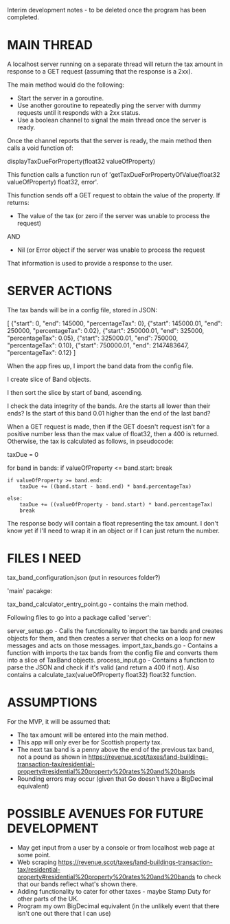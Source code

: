 Interim development notes - to be deleted once the program has been completed.

MAIN THREAD
===========

A localhost server running on a separate thread will return the tax amount in response to a GET request (assuming that the response is a 2xx).

The main method would do the following: 

- Start the server in a goroutine.
- Use another goroutine to repeatedly ping the server with dummy requests until it responds with a 2xx status.
- Use a boolean channel to signal the main thread once the server is ready.

Once the channel reports that the server is ready, the main method then calls a void function of:

displayTaxDueForProperty(float32 valueOfProperty)

This function calls a function run of 'getTaxDueForPropertyOfValue(float32 valueOfProperty) float32, error'. 

This function sends off a GET request to obtain the value of the property. If returns:

- The value of the tax (or zero if the server was unable to process the request)

AND 

- Nil (or Error object if the server was unable to process the request

That information is used to provide a response to the user. 

SERVER ACTIONS
==============

The tax bands will be in a config file, stored in JSON:

[
    {"start": 0, "end": 145000, "percentageTax": 0},
    {"start": 145000.01, "end": 250000, "percentageTax": 0.02},
    {"start": 250000.01, "end": 325000, "percentageTax": 0.05},
    {"start": 325000.01, "end": 750000, "percentageTax": 0.10},
    {"start": 750000.01, "end": 2147483647, "percentageTax": 0.12}
]

When the app fires up, I import the band data from the config file. 

I create slice of Band objects.

I then sort the slice by start of band, ascending. 

I check the data integrity of the bands. Are the starts all lower than their ends? Is the start of this band 0.01 higher than the end of the last band? 

When a GET request is made, then if the GET doesn't request isn't for a positive number less than the max value of float32, then a 400 is returned. Otherwise, the tax is calculated as follows, in pseudocode:

taxDue = 0

for band in bands:
    if valueOfProperty <= band.start:
		break
	
	if valueOfProperty >= band.end:
		taxDue += ((band.start - band.end) * band.percentageTax)
	
	else:
		taxDue += ((valueOfProperty - band.start) * band.percentageTax)
	    break

The response body will contain a float representing the tax amount. I don't know yet if I'll need to wrap it in an object or if I can just return the number. 

FILES I NEED
============

tax_band_configuration.json (put in resources folder?)

'main' pacakge:

tax_band_calculator_entry_point.go - contains the main method. 

Following files to go into a package called 'server':

server_setup.go - Calls the functionality to import the tax bands and creates objects for them, and then creates a server that checks on a loop for new messages and acts on those messages. 
import_tax_bands.go - Contains a function with imports the tax bands from the config file and converts them into a slice of TaxBand objects. 
process_input.go - Contains a function to parse the JSON and check if it's valid (and return a 400 if not). Also contains a calculate_tax(valueOfProperty float32) float32 function. 

ASSUMPTIONS
===========

For the MVP, it will be assumed that:

- The tax amount will be entered into the main method. 
- This app will only ever be for Scottish property tax.
- The next tax band is a penny above the end of the previous tax band, not a pound as shown in https://revenue.scot/taxes/land-buildings-transaction-tax/residential-property#residential%20property%20rates%20and%20bands
- Rounding errors may occur (given that Go doesn't have a BigDecimal equivalent)


POSSIBLE AVENUES FOR FUTURE DEVELOPMENT
=======================================

- May get input from a user by a console or from localhost web page at some point.
- Web scraping https://revenue.scot/taxes/land-buildings-transaction-tax/residential-property#residential%20property%20rates%20and%20bands to check that our bands reflect what's shown there. 
- Adding functionality to cater for other taxes - maybe Stamp Duty for other parts of the UK.
- Program my own BigDecimal equivalent (in the unlikely event that there isn't one out there that I can use)